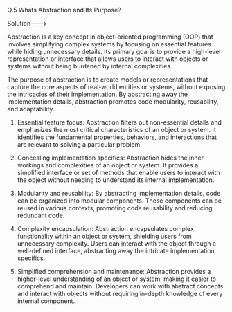 Q.5 Whats Abstraction and Its Purpose?

Solution--->

Abstraction is a key concept in object-oriented programming (OOP) that involves simplifying complex systems by focusing on essential features while hiding unnecessary details. Its primary goal is to provide a high-level representation or interface that allows users to interact with objects or systems without being burdened by internal complexities.

The purpose of abstraction is to create models or representations that capture the core aspects of real-world entities or systems, without exposing the intricacies of their implementation. By abstracting away the implementation details, abstraction promotes code modularity, reusability, and adaptability.

1. Essential feature focus: Abstraction filters out non-essential details and emphasizes the most critical characteristics of an object or system. It identifies the fundamental properties, behaviors, and interactions that are relevant to solving a particular problem.

2. Concealing implementation specifics: Abstraction hides the inner workings and complexities of an object or system. It provides a simplified interface or set of methods that enable users to interact with the object without needing to understand its internal implementation.

3. Modularity and reusability: By abstracting implementation details, code can be organized into modular components. These components can be reused in various contexts, promoting code reusability and reducing redundant code.

4. Complexity encapsulation: Abstraction encapsulates complex functionality within an object or system, shielding users from unnecessary complexity. Users can interact with the object through a well-defined interface, abstracting away the intricate implementation specifics.

5. Simplified comprehension and maintenance: Abstraction provides a higher-level understanding of an object or system, making it easier to comprehend and maintain. Developers can work with abstract concepts and interact with objects without requiring in-depth knowledge of every internal component.
